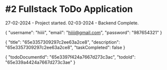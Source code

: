 # #2 Fullstack ToDo Application

27-02-2024 - Project started.
02-03-2024 - Backend Complete.

{
"username": "hiiii",
"email": "hiiii@gmail.com",
"password": "987654321"
}


{
    "title": "65e3357309297c2ee63a2ce8",
    "description": "65e3357309297c2ee63a2ce8",
    "taskCompleted": false
}

{
    "todoDocumentId": "65e3397f424a7667d273c3ac",
    "todoId": "65e339a4424a7667d273c3ae"
}